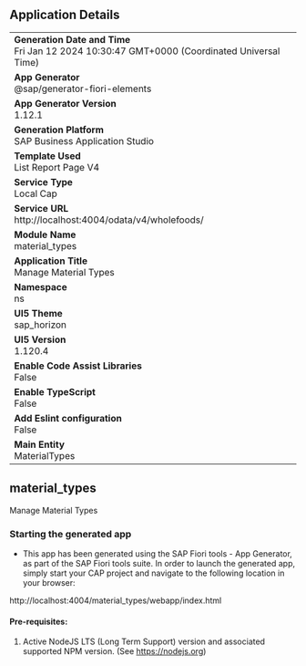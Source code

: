 ## Application Details
|               |
| ------------- |
|**Generation Date and Time**<br>Fri Jan 12 2024 10:30:47 GMT+0000 (Coordinated Universal Time)|
|**App Generator**<br>@sap/generator-fiori-elements|
|**App Generator Version**<br>1.12.1|
|**Generation Platform**<br>SAP Business Application Studio|
|**Template Used**<br>List Report Page V4|
|**Service Type**<br>Local Cap|
|**Service URL**<br>http://localhost:4004/odata/v4/wholefoods/
|**Module Name**<br>material_types|
|**Application Title**<br>Manage Material Types|
|**Namespace**<br>ns|
|**UI5 Theme**<br>sap_horizon|
|**UI5 Version**<br>1.120.4|
|**Enable Code Assist Libraries**<br>False|
|**Enable TypeScript**<br>False|
|**Add Eslint configuration**<br>False|
|**Main Entity**<br>MaterialTypes|

## material_types

Manage Material Types

### Starting the generated app

-   This app has been generated using the SAP Fiori tools - App Generator, as part of the SAP Fiori tools suite.  In order to launch the generated app, simply start your CAP project and navigate to the following location in your browser:

http://localhost:4004/material_types/webapp/index.html

#### Pre-requisites:

1. Active NodeJS LTS (Long Term Support) version and associated supported NPM version.  (See https://nodejs.org)


